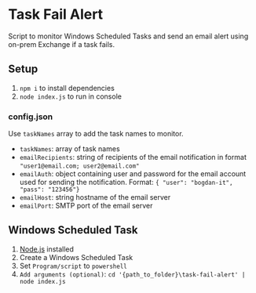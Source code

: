 # Task Fail Alert

Script to monitor Windows Scheduled Tasks and send an email alert using on-prem Exchange if a task fails.

## Setup

1. `npm i` to install dependencies
2. `node index.js` to run in console

### config.json

Use `taskNames` array to add the task names to monitor.

- `taskNames`: array of task names
- `emailRecipients`: string of recipients of the email notification in format `"user1@email.com; user2@email.com"`
- `emailAuth`: object containing user and password for the email account used for sending the notification. Format: `{ "user": "bogdan-it", "pass": "123456"}`
- `emailHost`: string hostname of the email server
- `emailPort`: SMTP port of the email server

## Windows Scheduled Task

1. [Node.js](https://nodejs.org/en/download) installed
2. Create a Windows Scheduled Task
3. Set `Program/script` to `powershell`
4. `Add arguments (optional)`: `cd '{path_to_folder}\task-fail-alert' | node index.js`
